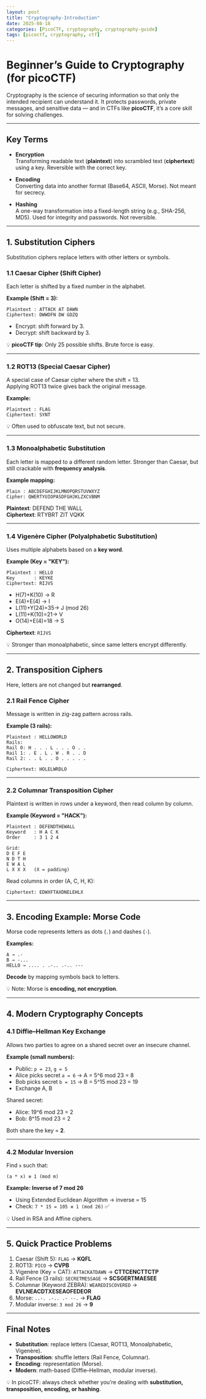 ```yaml
---
layout: post
title: "Cryptography-Introduction"
date: 2025-08-18
categories: [PicoCTF, cryptography, cryptography-guide]
tags: [picoctf, cryptography, ctf]
---
```


# Beginner’s Guide to Cryptography (for picoCTF)

Cryptography is the science of securing information so that only the intended recipient can understand it. It protects passwords, private messages, and sensitive data — and in CTFs like **picoCTF**, it’s a core skill for solving challenges.

---

## Key Terms

- **Encryption**  
  Transforming readable text (**plaintext**) into scrambled text (**ciphertext**) using a key. Reversible with the correct key.

- **Encoding**  
  Converting data into another format (Base64, ASCII, Morse). Not meant for secrecy.

- **Hashing**  
  A one-way transformation into a fixed-length string (e.g., SHA-256, MD5). Used for integrity and passwords. Not reversible.

---

## 1. Substitution Ciphers

Substitution ciphers replace letters with other letters or symbols.

### 1.1 Caesar Cipher (Shift Cipher)

Each letter is shifted by a fixed number in the alphabet.

**Example (Shift = 3):**

```
Plaintext : ATTACK AT DAWN
Ciphertext: DWWDFN DW GDZQ
```

- Encrypt: shift forward by 3.  
- Decrypt: shift backward by 3.  

💡 **picoCTF tip**: Only 25 possible shifts. Brute force is easy.

---

### 1.2 ROT13 (Special Caesar Cipher)

A special case of Caesar cipher where the shift = 13.  
Applying ROT13 twice gives back the original message.

**Example:**

```
Plaintext : FLAG
Ciphertext: SYNT
```

💡 Often used to obfuscate text, but not secure.

---

### 1.3 Monoalphabetic Substitution

Each letter is mapped to a different random letter. Stronger than Caesar, but still crackable with **frequency analysis**.

**Example mapping:**

```
Plain : ABCDEFGHIJKLMNOPQRSTUVWXYZ
Cipher: QWERTYUIOPASDFGHJKLZXCVBNM
```

**Plaintext**: DEFEND THE WALL  
**Ciphertext**: RTYBRT ZIT VQKK

---

### 1.4 Vigenère Cipher (Polyalphabetic Substitution)

Uses multiple alphabets based on a **key word**.

**Example (Key = "KEY"):**

```
Plaintext : HELLO
Key       : KEYKE
Ciphertext: RIJVS
```

- H(7)+K(10) → R  
- E(4)+E(4)  → I  
- L(11)+Y(24)=35→ J (mod 26)  
- L(11)+K(10)=21→ V  
- O(14)+E(4)=18 → S  

**Ciphertext**: `RIJVS`

💡 Stronger than monoalphabetic, since same letters encrypt differently.

---

## 2. Transposition Ciphers

Here, letters are not changed but **rearranged**.

### 2.1 Rail Fence Cipher

Message is written in zig-zag pattern across rails.

**Example (3 rails):**

```
Plaintext : HELLOWORLD
Rails:
Rail 0: H . . . L . . . O . .
Rail 1: . E . L . W . R . . D
Rail 2: . . L . . O . . . . .

Ciphertext: HOLELWRDLO
```

---

### 2.2 Columnar Transposition Cipher

Plaintext is written in rows under a keyword, then read column by column.

**Example (Keyword = "HACK"):**

```
Plaintext : DEFENDTHEWALL
Keyword   : H A C K
Order     : 3 1 2 4

Grid:
D E F E
N D T H
E W A L
L X X X   (X = padding)
```

Read columns in order (A, C, H, K):

```
Ciphertext: EDWXFTAXDNELEHLX
```

---

## 3. Encoding Example: Morse Code

Morse code represents letters as dots (`.`) and dashes (`-`).

**Examples:**

```
A → .-
B → -...
HELLO → .... . .-.. .-.. ---
```

**Decode** by mapping symbols back to letters.  

💡 Note: Morse is **encoding, not encryption**.

---

## 4. Modern Cryptography Concepts

### 4.1 Diffie–Hellman Key Exchange

Allows two parties to agree on a shared secret over an insecure channel.

**Example (small numbers):**

- Public: `p = 23`, `g = 5`
- Alice picks secret `a = 6` → A = 5^6 mod 23 = 8  
- Bob picks secret `b = 15` → B = 5^15 mod 23 = 19  
- Exchange A, B

Shared secret:  
- Alice: 19^6 mod 23 = 2  
- Bob: 8^15 mod 23 = 2  

Both share the key = **2**.

---

### 4.2 Modular Inversion

Find `x` such that:

```
(a * x) ≡ 1 (mod m)
```

**Example: Inverse of 7 mod 26**

- Using Extended Euclidean Algorithm → inverse = 15  
- Check: `7 * 15 = 105 ≡ 1 (mod 26)` ✅

💡 Used in RSA and Affine ciphers.

---

## 5. Quick Practice Problems

1. Caesar (Shift 5): `FLAG` → **KQFL**  
2. ROT13: `PICO` → **CVPB**  
3. Vigenère (Key = CAT): `ATTACKATDAWN` → **CTTCENCTTCTP**  
4. Rail Fence (3 rails): `SECRETMESSAGE` → **SCSGERTMAESEE**  
5. Columnar (Keyword ZEBRA): `WEAREDISCOVERED` → **EVLNEACDTXESEAOFEDEOR**  
6. Morse: `..-. .-.. .- --.` → **FLAG**  
7. Modular inverse: `3 mod 26` → **9**

---

## Final Notes

- **Substitution**: replace letters (Caesar, ROT13, Monoalphabetic, Vigenère).  
- **Transposition**: shuffle letters (Rail Fence, Columnar).  
- **Encoding**: representation (Morse).  
- **Modern**: math-based (Diffie–Hellman, modular inverse).  

💡 In picoCTF: always check whether you’re dealing with **substitution, transposition, encoding, or hashing**.
